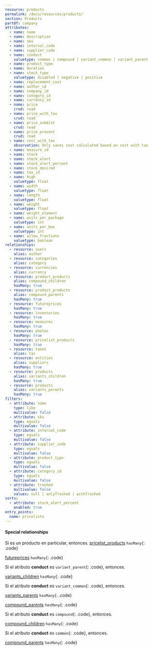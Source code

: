 ```yaml
---
resource: products
permalink: /docs/resources/products/
section: Products
partOf: company
attributes:
  - name: name
  - name: description
  - name: sku
  - name: internal_code
  - name: supplier_code
  - name: conduct
    valuetype: common | compound | variant_common | variant_parent
  - name: product_type
  - name: duration
  - name: stock_type
    valuetype: disabled | negative | positive
  - name: replacement_cost
  - name: author_id
  - name: company_id
  - name: category_id
  - name: currency_id
  - name: price
    crud: read
  - name: price_with_tax
    crud: read
  - name: price_subdist
    crud: read
  - name: price_prevent
    crud: read
  - name: cost_with_tax
    observation: Only saves cost calculated based on cost with tax
  - name: measure_id
  - name: stock
  - name: stock_alert
  - name: stock_alert_percent
  - name: stock_desired
  - name: tax_id
  - name: high
    valuetype: float
  - name: width
    valuetype: float
  - name: length
    valuetype: float
  - name: weight
    valuetype: float
  - name: weight_element
  - name: units_per_package
    valuetype: int
  - name: units_per_box
    valuetype: int
  - name: allow_fractions
    valuetype: boolean
relationships:
  - resource: users
    alias: author
  - resource: categories
    alias: category
  - resource: currencies
    alias: currency
  - resource: product_products
    alias: compound_children
    hasMany: true
  - resource: product_products
    alias: compound_parents
    hasMany: true
  - resource: futureprices
    hasMany: true
  - resource: inventories
    hasMany: true
  - resource: measures
    hasMany: true
  - resource: photos
    hasMany: true
  - resource: pricelist_products
    hasMany: true
  - resource: taxes
    alias: tax
  - resource: entities
    alias: suppliers
    hasMany: true
  - resource: products
    alias: variants_children
    hasMany: true
  - resource: products
    alias: variants_parents
    hasMany: true
filters:
  - attribute: name
    type: like
    multivalue: false
  - attribute: sku
    type: equals
    multivalue: false
  - attribute: internal_code
    type: equals
    multivalue: false
  - attribute: supplier_code
    type: equals
    multivalue: false
  - attribute: product_type
    type: equals
    multivalue: false
  - attribute: category_id
    type: equals
    multivalue: false
  - attribute: trashed
    multivalue: false
    values: null | onlyTrashed | withTrashed
sorts:
  - attribute: stock_alert_percent
    enabled: true
entry_points:
  name: pricelists
---
```


#### Special relationships
Si es un producto en particular, entonces.
[pricelist_products](pricelist-products) `hasMany`{: .code}

[futureprices](futureprices) `hasMany`{: .code}

Si el atributo **conduct** es `variant_parent`{: .code}, entonces.

[variants_children](variants-children) `hasMany`{: .code}

Si el atributo **conduct** es `variant_common`{: .code}, entonces.

[variants_parents](variants-parents) `hasMany`{: .code}

[compound_parents](compound-parents) `hasMany`{: .code}

Si el atributo **conduct** es `compound`{: .code}, entonces.

[compound_children](compound-children) `hasMany`{: .code}

Si el atributo **conduct** es `common`{: .code}, entonces.

[compound_parents](compound-parents) `hasMany`{: .code}
